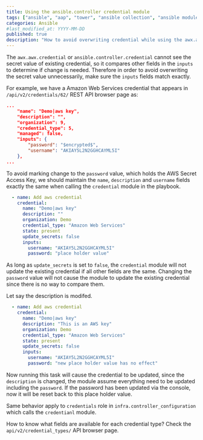 ```yaml
---
title: Using the ansible.controller credential module
tags: ["ansible", "aap", "tower", "ansible collection", "ansible module" ]
categories: Ansible
#last_modified_at: YYYY-MM-DD
published: true
description: "How to avoid overwriting credential while using the awx.awx.credential or ansible.controller.credential module to manage credential in AAP"
---
```


The `awx.awx.credential` or `ansible.controller.credential` cannot see the secret value of existing credential, so it compares other fields in the `inputs` to determine if change is needed.  Therefore in order to avoid overwriting the secret value unnecessarily, make sure the `inputs` fields match exactly.

For example, we have a Amazon Web Services credential that appears in `/api/v2/credentials/62/` REST API browser page as:
```json
...
    "name": "Demo|aws key",
    "description": "",
    "organization": 9,
    "credential_type": 5,
    "managed": false,
    "inputs": {
        "password": "$encrypted$",
        "username": "AKIAY5L2N2GGHCAYML5I"
    },
...
```
To avoid marking change to the `password` value, which holds the AWS Secret Access Key, we should maintain the `name`, `description` and `username` fields exactly the same when calling the `credential` module in the playbook.
```yaml
  - name: Add aws credential
    credential:
      name: "Demo|aws key"
      description: ""
      organization: Demo
      credential_type: "Amazon Web Services"
      state: present
      update_secrets: false
      inputs:
        username: "AKIAY5L2N2GGHCAYML5I"
        password: "place holder value"
```
As long as `update_secrets` is set to `false`, the `credential` module will not update the existing credential if all other fields are the same.  Changing the `password` value will not cause the module to update the existing credential since there is no way to compare them.

Let say the description is modifed.
```yaml
  - name: Add aws credential
    credential:
      name: "Demo|aws key"
      description: "This is an AWS key"
      organization: Demo
      credential_type: "Amazon Web Services"
      state: present
      update_secrets: false
      inputs:
        username: "AKIAY5L2N2GGHCAYML5I"
        password: "new place holder value has no effect"
```
Now running this task will cause the credential to be updated, since the `description` is changed, the module assume everything need to be updated including the `password`.  If the password has been updated via the console, now it will be reset back to this place holder value.

Same behavior apply to `credentials` role in `infra.controller_configuration` which calls the `credentianl` module.

How to know what fields are available for each credential type?  Check the `api/v2/credential_types/` API browser page.